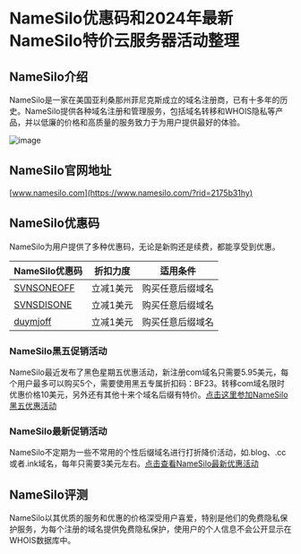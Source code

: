 # NameSilo优惠码和2024年最新NameSilo特价云服务器活动整理

## NameSilo介绍

NameSilo是一家在美国亚利桑那州菲尼克斯成立的域名注册商，已有十多年的历史。NameSilo提供各种域名注册和管理服务，包括域名转移和WHOIS隐私等产品，并以低廉的价格和高质量的服务致力于为用户提供最好的体验。

![image](https://github.com/hgcc2943/NameSilo/assets/157966396/7893ddf0-df7e-411e-b6a2-27569dcf9b8a)

## NameSilo官网地址

[www.namesilo.com](https://www.namesilo.com/?rid=2175b31hy)

## NameSilo优惠码

NameSilo为用户提供了多种优惠码，无论是新购还是续费，都能享受到优惠。

| NameSilo优惠码 | 折扣力度 | 适用条件 |
| ---- | ---- | ---- |
| [SVNSONEOFF](https://www.namesilo.com/?rid=2175b31hy) | 立减1美元 | 购买任意后缀域名 |
| [SVNSDISONE](https://www.namesilo.com/?rid=2175b31hy) | 立减1美元 | 购买任意后缀域名 |
| [duymjoff](https://www.namesilo.com/?rid=2175b31hy) | 立减1美元 | 购买任意后缀域名 |


### NameSilo黑五促销活动

NameSilo最近发布了黑色星期五优惠活动，新注册com域名只需要5.95美元，每个用户最多可以购买5个，需要使用黑五专属折扣码：BF23。转移com域名限时优惠价格10美元，另外还有其他十来个域名后缀有特价。[点击这里参加NameSilo黑五优惠活动](https://www.namesilo.com/discounts-and-promotions?rid=2175b31hy)

### NameSilo最新促销活动

NameSilo不定期为一些不常用的个性后缀域名进行打折降价活动，如.blog、.cc或者.ink域名，每年只需要3美元左右。[点击查看NameSilo最新优惠活动](https://www.namesilo.com/?rid=2175b31hy)

## NameSilo评测

NameSilo以其优质的服务和优惠的价格深受用户喜爱，特别是他们的免费隐私保护服务，为每个注册的域名提供免费隐私保护，使用户的个人信息不会公开显示在WHOIS数据库中。
